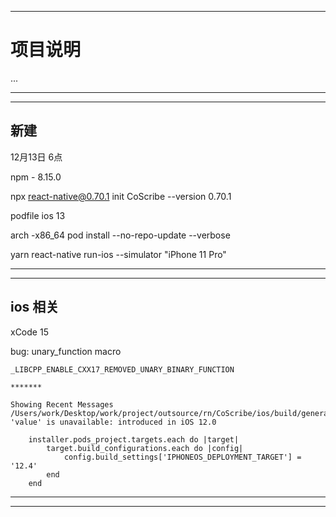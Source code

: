 *******
# 项目说明
...
*******

*******


## 新建

12月13日 6点

npm - 8.15.0

npx react-native@0.70.1 init CoScribe  --version 0.70.1

podfile ios 13

arch -x86_64 pod install --no-repo-update --verbose

yarn react-native run-ios --simulator "iPhone 11 Pro"     

 
*******

*******
 

## ios 相关

xCode 15

bug:
    unary_function  macro

    _LIBCPP_ENABLE_CXX17_REMOVED_UNARY_BINARY_FUNCTION

    *******

    Showing Recent Messages
    /Users/work/Desktop/work/project/outsource/rn/CoScribe/ios/build/generated/ios/FBReactNativeSpec/FBReactNativeSpec.h:2218:88: 'value' is unavailable: introduced in iOS 12.0

        installer.pods_project.targets.each do |target|
            target.build_configurations.each do |config|
                config.build_settings['IPHONEOS_DEPLOYMENT_TARGET'] = '12.4'
            end
        end

*******

*******
 